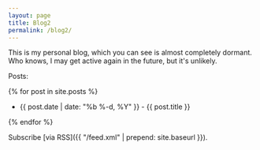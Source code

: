 ```yaml
---
layout: page
title: Blog2
permalink: /blog2/
---
```


This is my personal blog, which you can see is almost completely dormant. Who knows, I may get active again in the future, but it's unlikely.

Posts:

{% for post in site.posts %}

- {{ post.date | date: "%b %-d, %Y" }} - {{ post.title }}

{% endfor %}

Subscribe [via RSS]({{ "/feed.xml" | prepend: site.baseurl }}).
